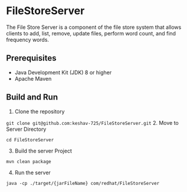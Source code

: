 # FileStoreServer

The File Store Server is a component of the file store system that allows clients to add, list, remove, update files, perform word count, and find frequency words.

## Prerequisites

- Java Development Kit (JDK) 8 or higher
- Apache Maven

## Build and Run

1. Clone the repository

`
git clone git@github.com:keshav-725/FileStoreServer.git
`
2. Move to Server Directory 

`cd FileStoreServer`

3. Build the server Project

`
mvn clean package
`

4. Run the server

`
 java -cp ./target/{jarFileName} com/redhat/FileStoreServer
`
